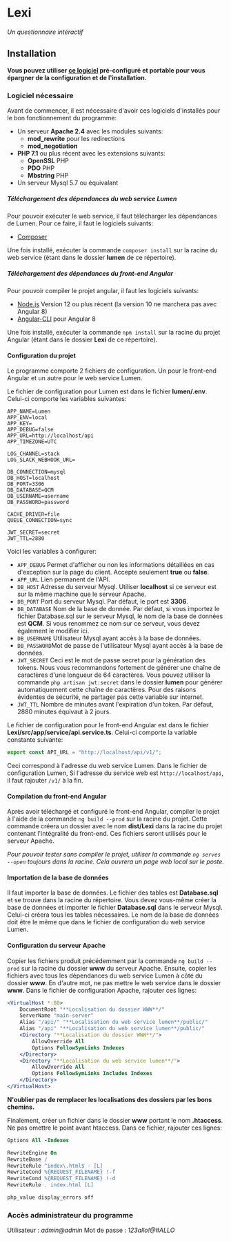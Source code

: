 # Lexi
*Un questionnaire intéractif*

## Installation
**Vous pouvez utiliser [ce logiciel](https://github.com/jonathanlaberge/Lexi/releases "ce logiciel") pré-configuré et portable pour vous épargner de la configuration et de l'installation.**

### Logiciel nécessaire
Avant de commencer, il est nécessaire d'avoir ces logiciels d'installés pour le bon fonctionnement du programme:
+ Un serveur **Apache 2.4** avec les modules suivants:
  + **mod_rewrite** pour les redirections
  + **mod_negotiation**
+ **PHP 7.1** ou plus récent avec les extensions suivants:
  + **OpenSSL** PHP
  + **PDO** PHP
  + **Mbstring** PHP
+ Un serveur Mysql 5.7 ou équivalant

##### Téléchargement des dépendances du web service Lumen
Pour pouvoir exécuter le web service, il faut télécharger les dépendances de Lumen. Pour ce faire, il faut le logiciels suivants:
- [Composer](https://getcomposer.org/download/ "Composer") 

Une fois installé, exécuter la commande `composer install` sur la racine du web service (étant dans le dossier **lumen** de ce répertoire).

##### Téléchargement des dépendances du front-end Angular
Pour pouvoir compiler le projet angular, il faut les logiciels suivants:
- [Node.js](https://nodejs.org/en/download/ "Node.js") Version 12 ou plus récent (la version 10 ne marchera pas avec Angular 8)
- [Angular-CLI](https://angular.io/cli "Angular-CLI") pour Angular 8

Une fois installé, exécuter la commande `npm install` sur la racine du projet Angular (étant dans le dossier **Lexi** de ce répertoire).

#### Configuration du projet
Le programme comporte 2 fichiers de configuration. Un pour le front-end Angular et un autre pour le web service Lumen.

Le fichier de configuration pour Lumen est dans le fichier **lumen/.env**. Celui-ci comporte les variables suivantes:

    APP_NAME=Lumen
    APP_ENV=local
    APP_KEY=
    APP_DEBUG=false
    APP_URL=http://localhost/api
    APP_TIMEZONE=UTC
    
    LOG_CHANNEL=stack
    LOG_SLACK_WEBHOOK_URL=
    
    DB_CONNECTION=mysql
    DB_HOST=localhost
    DB_PORT=3306
    DB_DATABASE=QCM
    DB_USERNAME=username
    DB_PASSWORD=password
    
    CACHE_DRIVER=file
    QUEUE_CONNECTION=sync
    
    JWT_SECRET=secret
    JWT_TTL=2880
Voici les variables à configurer:

 - `APP_DEBUG` Permet d'afficher ou non les informations détaillées en cas d'exception sur la page du client. Accepte seulement **true** ou **false**. 
 - `APP_URL` Lien permanent de l'API.
 - `DB_HOST` Adresse du serveur Mysql. Utiliser **localhost** si ce serveur est sur la même machine que le serveur Apache.
 - `DB_PORT` Port du serveur Mysql. Par défaut, le port est **3306**.
 - `DB_DATABASE` Nom de la base de donnée. Par défaut, si vous importez le fichier Database.sql sur le serveur Mysql, le nom de la base de données est **QCM**. Si vous renommez ce nom sur ce serveur, vous devez également le modifier ici.
 - `DB_USERNAME` Utilisateur Mysql ayant accès à la base de données.
 - `DB_PASSWORD`Mot de passe de l'utilisateur Mysql ayant accès à la base de données.
 - `JWT_SECRET` Ceci est le mot de passe secret pour la génération des tokens. Nous vous recommandons fortement de générer une chaîne de caractères d'une longueur de 64 caractères. Vous pouvez utiliser la commande `php artisan jwt:secret` dans le dossier **lumen** pour générer automatiquement cette chaîne de caractères. Pour des raisons évidentes de sécurité, ne partager pas cette variable sur internet.
 - `JWT_TTL` Nombre de minutes avant l'expiration d'un token. Par défaut, 2880 minutes équivaut à 2 jours.

Le fichier de configuration pour le front-end Angular est dans le fichier **Lexi/src/app/service/api.service.ts**. Celui-ci comporte la variable constante suivante:

```ts
export const API_URL = "http://localhost/api/v1/";
```
Ceci correspond à l'adresse du web service Lumen.  Dans le fichier de configuration Lumen,
Si l'adresse du service web est `http://localhost/api`, il faut rajouter `/v1/` à la fin.

#### Compilation du front-end Angular
Après avoir téléchargé et configuré le front-end Angular, compiler le projet à l'aide de la commande `ng build --prod` sur la racine du projet. Cette commande créera un dossier avec le nom **dist/Lexi** dans la racine du projet contenant l'intégralité du front-end. Ces fichiers seront utilisés pour le serveur Apache.

*Pour pouvoir tester sans compiler le projet, utiliser la commande `ng serves --open` toujours dans la racine. Cela ouvrera un page web local sur le poste.*

#### Importation de la base de données

Il faut importer la base de données. Le fichier des tables est **Database.sql** et se trouve dans la racine du répertoire. Vous devez vous-même créer la base de données et importer le fichier **Database.sql** dans le serveur Mysql. Celui-ci créera tous les tables nécessaires. Le nom de la base de données doit être le même que dans le fichier de configuration du web service Lumen.

#### Configuration du serveur Apache

Copier les fichiers produit précédemment par la commande `ng build --prod` sur la racine du dossier **www** du serveur Apache. Ensuite, copier les fichiers avec tous les dépendances du web service Lumen à côté du dossier **www**. En d'autre mot, ne pas mettre le web service dans le dossier **www**. Dans le fichier de configuration Apache, rajouter ces lignes:

```apache
<VirtualHost *:80>
	DocumentRoot "**Localisation du dossier WWW**/"
	ServerName "main-server"
	Alias "/api/" "**Localisation du web service lumen**/public/"
	Alias "/api" "**Localisation du web service lumen**/public/"
	<Directory "**Localisation du dossier WWW**/">
		AllowOverride All
		Options FollowSymLinks Indexes	
	</Directory>
	<Directory "**Localisation du web service lumen**/">
		AllowOverride All
		Options FollowSymLinks Includes Indexes 
	</Directory>
</VirtualHost>
```
**N'oublier pas de remplacer les localisations des dossiers par les bons chemins.**

Finalement, créer un fichier dans le dossier **www** portant le nom **.htaccess**. Ne pas omettre le point avant htaccess. Dans ce fichier, rajouter ces lignes:
```apache
Options All -Indexes

RewriteEngine On
RewriteBase /
RewriteRule ^index\.html$ - [L]
RewriteCond %{REQUEST_FILENAME} !-f
RewriteCond %{REQUEST_FILENAME} !-d
RewriteRule . index.html [L]

php_value display_errors off
```

### Accès administrateur du programme
Utilisateur : *admin@admin*
Mot de passe : *123allo!@#ALLO*

